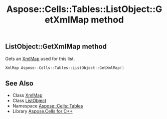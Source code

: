 ﻿---
title: Aspose::Cells::Tables::ListObject::GetXmlMap method
linktitle: GetXmlMap
second_title: Aspose.Cells for C++ API Reference
description: 'Aspose::Cells::Tables::ListObject::GetXmlMap method. Gets an XmlMap used for this list in C++.'
type: docs
weight: 4100
url: /cpp/aspose.cells.tables/listobject/getxmlmap/
---
## ListObject::GetXmlMap method


Gets an [XmlMap](../../../aspose.cells/xmlmap/) used for this list.

```cpp
XmlMap Aspose::Cells::Tables::ListObject::GetXmlMap()
```

## See Also

* Class [XmlMap](../../../aspose.cells/xmlmap/)
* Class [ListObject](../)
* Namespace [Aspose::Cells::Tables](../../)
* Library [Aspose.Cells for C++](../../../)
